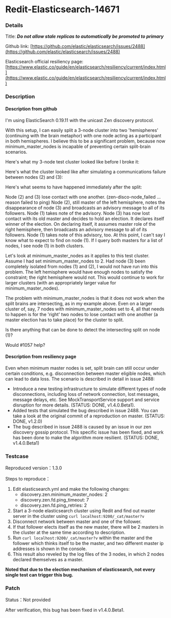 # Redit-Elasticsearch-14671

### Details

Title: ***Do not allow stale replicas to automatically be promoted to primary***

Github link: [https://github.com/elastic/elasticsearch/issues/2488](https://github.com/elastic/elasticsearch/issues/2488)

Elasticsearch official resiliency page: [https://www.elastic.co/guide/en/elasticsearch/resiliency/current/index.html](https://www.elastic.co/guide/en/elasticsearch/resiliency/current/index.html)

### Description

#### Description from github

I'm using ElasticSearch 0.19.11 with the unicast Zen discovery protocol.

With this setup, I can easily split a 3-node cluster into two 'hemispheres' (continuing with the brain metaphor) with one node acting as a participant in both hemispheres. I believe this to be a significant problem, because now minimum_master_nodes is incapable of preventing certain split-brain scenarios.

Here's what my 3-node test cluster looked like before I broke it:

Here's what the cluster looked like after simulating a communications failure between nodes (2) and (3):

Here's what seems to have happened immediately after the split:

Node (2) and (3) lose contact with one another. (zen-disco-node_failed ... reason failed to ping)
Node (2), still master of the left hemisphere, notes the disappearance of node (3) and broadcasts an advisory message to all of its followers. Node (1) takes note of the advisory.
Node (3) has now lost contact with its old master and decides to hold an election. It declares itself winner of the election. On declaring itself, it assumes master role of the right hemisphere, then broadcasts an advisory message to all of its followers. Node (1) takes note of this advisory, too.
At this point, I can't say I know what to expect to find on node (1). If I query both masters for a list of nodes, I see node (1) in both clusters.

Let's look at minimum_master_nodes as it applies to this test cluster. Assume I had set minimum_master_nodes to 2. Had node (3) been completely isolated from nodes (1) and (2), I would not have run into this problem. The left hemisphere would have enough nodes to satisfy the constraint; the right hemisphere would not. This would continue to work for larger clusters (with an appropriately larger value for minimum_master_nodes).

The problem with minimum_master_nodes is that it does not work when the split brains are intersecting, as in my example above. Even on a larger cluster of, say, 7 nodes with minimum_master_nodes set to 4, all that needs to happen is for the 'right' two nodes to lose contact with one another (a master election has to take place) for the cluster to split.

Is there anything that can be done to detect the intersecting split on node (1)?

Would #1057 help?

#### Description from resiliency page

Even when minimum master nodes is set, split brain can still occur under certain conditions, e.g. disconnection between master eligible nodes, which can lead to data loss. The scenario is described in detail in issue 2488:

- Introduce a new testing infrastructure to simulate different types of node disconnections, including loss of network connection, lost messages, message delays, etc. See MockTransportService support and service disruption for more details. (STATUS: DONE, v1.4.0.Beta1).
- Added tests that simulated the bug described in issue 2488. You can take a look at the original commit of a reproduction on master. (STATUS: DONE, v1.2.0)
- The bug described in issue 2488 is caused by an issue in our zen discovery gossip protocol. This specific issue has been fixed, and work has been done to make the algorithm more resilient. (STATUS: DONE, v1.4.0.Beta1)

### Testcase

Reproduced version：1.3.0

Steps to reproduce：
1. Edit elasticsearch.yml and make the following changes:
    - discovery.zen.minimum_master_nodes: 2
    - discovery.zen.fd.ping_timeout: 7
    - discovery.zen.fd.ping_retries: 2
2. Start a 3-node elasticsearch cluster using Redit and find out master server in the cluster using `curl localhost:9200/_cat/master?v`
3. Disconnect network between master and one of the follower.
4. If that follower elects itself as the new master, there will be 2 masters in the cluster at the same time according to description.
5. Run `curl localhost:9200/_cat/master?v` within the master and the follower which thinks itself to be the master, and two different master ip addresses is shown in the console.
6. This result also reveled by the log files of the 3 nodes, in which 2 nodes declared themselves as a master.

**Noted that due to the election mechanism of elasticsearch, not every single test can trigger this bug.**

### Patch 

Status：Not provided

After verification, this bug has been fixed in v1.4.0.Beta1.


